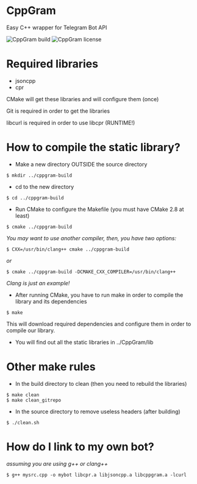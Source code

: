 CppGram
===

Easy C++ wrapper for Telegram Bot API

![CppGram build](https://gitlab.com/WiseDragonStd/CppGram/badges/master/build.svg) ![CppGram license](https://img.shields.io/badge/LICENSE-LGPLv3-blue.svg)

Required libraries
===
 
 * jsoncpp
 * cpr 

 CMake will get these libraries and will configure them (once)
 
 Git is required in order to get the libraries
 
 libcurl is required in order to use libcpr (RUNTIME!)

How to compile the static library?
===

 * Make a new directory OUTSIDE the source directory
 ~~~
 $ mkdir ../cppgram-build 
 ~~~

 * cd to the new directory 
 ~~~
 $ cd ../cppgram-build
 ~~~

 * Run CMake to configure the Makefile (you must have CMake 2.8 at least)
 ~~~
 $ cmake ../cppgram-build
 ~~~

  *You may want to use another compiler, then, you have two options:*

  ~~~
  $ CXX=/usr/bin/clang++ cmake ../cppgram-build
  ~~~

  *or*
 
  ~~~
  $ cmake ../cppgram-build -DCMAKE_CXX_COMPILER=/usr/bin/clang++
  ~~~
 
  *Clang is just an example!*


 * After running CMake, you have to run make in order to compile the library and its dependencies
 
 ~~~
 $ make 
 ~~~

 This will download required dependencies and configure them in order to compile our library.

 * You will find out all the static libraries in ../CppGram/lib

Other make rules
===
 
 * In the build directory to clean (then you need to rebuild the libraries)
 
 ~~~
 $ make clean
 $ make clean_gitrepo
 ~~~

 * In the source directory to remove useless headers (after building)
 
 ~~~
 $ ./clean.sh
 ~~~

How do I link to my own bot?
===

 *assuming you are using g++ or clang++*

 ~~~
 $ g++ mysrc.cpp -o mybot libcpr.a libjsoncpp.a libcppgram.a -lcurl
 ~~~

